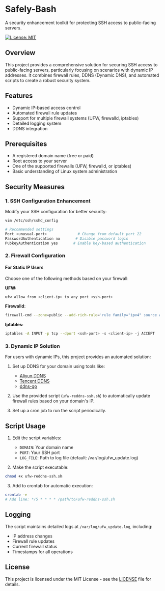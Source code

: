 # Safely-Bash

A security enhancement toolkit for protecting SSH access to public-facing servers.

[![License: MIT](https://img.shields.io/badge/License-MIT-yellow.svg)](https://opensource.org/licenses/MIT)

## Overview

This project provides a comprehensive solution for securing SSH access to public-facing servers, particularly focusing on scenarios with dynamic IP addresses. It combines firewall rules, DDNS (Dynamic DNS), and automated scripts to create a robust security system.

## Features

- Dynamic IP-based access control
- Automated firewall rule updates
- Support for multiple firewall systems (UFW, firewalld, iptables)
- Detailed logging system
- DDNS integration

## Prerequisites

- A registered domain name (free or paid)
- Root access to your server
- One of the supported firewalls (UFW, firewalld, or iptables)
- Basic understanding of Linux system administration

## Security Measures

### 1. SSH Configuration Enhancement

Modify your SSH configuration for better security:

```bash
vim /etc/ssh/sshd_config

# Recommended settings
Port <unusual-port>              # Change from default port 22
PasswordAuthentication no       # Disable password login
PubkeyAuthentication yes       # Enable key-based authentication
```

### 2. Firewall Configuration

#### For Static IP Users

Choose one of the following methods based on your firewall:

**UFW:**
```bash
ufw allow from <client-ip> to any port <ssh-port>
```

**Firewalld:**
```bash
firewall-cmd --zone=public --add-rich-rule='rule family="ipv4" source address="<client-ip>" port protocol="tcp" port="<ssh-port>" accept' --permanent
```

**Iptables:**
```bash
iptables -A INPUT -p tcp --dport <ssh-port> -s <client-ip> -j ACCEPT
```

### 3. Dynamic IP Solution

For users with dynamic IPs, this project provides an automated solution:

1. Set up DDNS for your domain using tools like:
   - [Aliyun DDNS](https://github.com/search?q=ddns+ali&type=repositories)
   - [Tencent DDNS](https://github.com/QiQiWan/DNSPod-DDNS)
   - [ddns-go](https://github.com/jeessy2/ddns-go)

2. Use the provided script (`ufw-reddns-ssh.sh`) to automatically update firewall rules based on your domain's IP.

3. Set up a cron job to run the script periodically.

## Script Usage

1. Edit the script variables:
   - `DOMAIN`: Your domain name
   - `PORT`: Your SSH port
   - `LOG_FILE`: Path to log file (default: /var/log/ufw_update.log)

2. Make the script executable:
```bash
chmod +x ufw-reddns-ssh.sh
```

3. Add to crontab for automatic execution:
```bash
crontab -e
# Add line: */5 * * * * /path/to/ufw-reddns-ssh.sh
```

## Logging

The script maintains detailed logs at `/var/log/ufw_update.log`, including:
- IP address changes
- Firewall rule updates
- Current firewall status
- Timestamps for all operations

## License

This project is licensed under the MIT License - see the [LICENSE](LICENSE) file for details.
